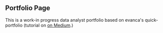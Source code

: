 ## Portfolio Page 

This is a work-in progress data analyst portfolio based on evanca's quick-portfolio (tutorial on [on Medium](https://medium.com/@evanca/set-up-your-portfolio-website-in-less-than-10-minutes-with-github-pages-d0efa8ff56fd).)
